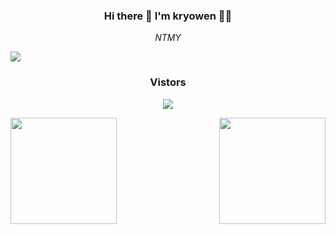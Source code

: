 <h3 align=center> Hi there 👋 I'm kryowen 🙋‍♂️ </h3>
<p align=center><i> NTMY </i></p>

<!--
**kryowen/kryowen** is a ✨ _special_ ✨ repository because its `README.md` (this file) appears on your GitHub profile.
Here are some ideas to get you started:

- solved.ac tier profile
[![Solved.ac 프로필](http://mazassumnida.wtf/api/v2/generate_badge?boj=adviate)](https://solved.ac/adviate)
<img align='right' src="http://mazassumnida.wtf/api/v2/generate_badge?boj=adviate">

- github stats card profile
![Anurag's GitHub stats](https://github-readme-stats.vercel.app/api?username=kryowen&&show_icons=true&theme=onedark)
<img align='left' src="https://github-readme-stats.vercel.app/api?username=kryowen&&show_icons=true&theme=onedark" height="165">

-->

<!-- Index -->
<img align='center' src="https://capsule-render.vercel.app/api?type=soft&color=gradient&height=300&section=header&text=kryowen&desc=HoneyBee&descAlign=85&fontSize=90&fontAlign=70" />

<!--방문자 수-->
<h3 align="center"> Vistors </h3>
<p align=center>
<img src="https://hits.seeyoufarm.com/api/count/incr/badge.svg?url=https%3A%2F%2Fgithub.com%2Fkryowen&count_bg=%23FF7F00&title_bg=%23002643&icon=pinboard.svg&icon_color=%23FFFFFF&title=visitors&edge_flat=false">
  
<p align=center></p>
<p align=center></p>
<p align=center></p>
<p align=center></p>

<!--프로필 카드-->
<img align='left' src="https://github-readme-stats.vercel.app/api?username=kryowen&&show_icons=true&theme=onedark" height="170">
<img align='right' src="http://mazassumnida.wtf/api/v2/generate_badge?boj=adviate" height="170">
